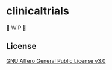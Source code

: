 # clinicaltrials

🚧 WIP 🚧

## License

[GNU Affero General Public License v3.0](https://choosealicense.com/licenses/agpl-3.0)

